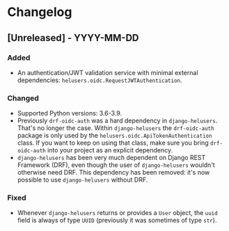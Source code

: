 # Changelog

## [Unreleased] - YYYY-MM-DD

### Added

- An authentication/JWT validation service with minimal external dependencies: `helusers.oidc.RequestJWTAuthentication`.

### Changed

- Supported Python versions: 3.6-3.9.
- Previously `drf-oidc-auth` was a hard dependency in `django-helusers`. That's no longer the case. Within `django-helusers` the `drf-oidc-auth` package is only used by the `helusers.oidc.ApiTokenAuthentication` class. If you want to keep on using that class, make sure you bring `drf-oidc-auth` into your project as an explicit dependency.
- `django-helusers` has been very much dependent on Django REST Framework (DRF), even though the user of `django-helusers` wouldn't otherwise need DRF. This dependency has been removed: it's now possible to use `django-helusers` without DRF.

### Fixed

- Whenever `django-helusers` returns or provides a `User` object, the `uuid` field is always of type `UUID` (previously it was sometimes of type `str`).
